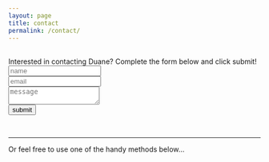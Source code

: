 ```yaml
---
layout: page
title: contact
permalink: /contact/
---
```


<br/>
Interested in contacting Duane? Complete the form below and click submit!
<br/>

<form action="//formspree.io/duanemcpherson@gmail.com" autocomplete="off" class="emailform centre" method="POST">
            <input type="text" placeholder="name" name="name"> <br>
            <input type="email" placeholder="email" name="_replyto"> <br>
            <textarea type="text" placeholder="message" name="message"></textarea> <br>
            <button type="submit" value="Send" class="emailsubmit">submit</button>
            <input type="hidden" name="_next" value="#thanks" />
            <input type="text" name="_gotcha" style="display:none" />
        </form>

<br/>
<hr/>
Or feel free to use one of the handy methods below...
<br/>
<span class="contacticon center">
	<a href="mailto:duanemcpherson@gmail.com"><i class="fa fa-envelope-square"></i></a>
	<a href="https://www.linkedin.com/in/duane-mcpherson" target="_blank"><i class="fa fa-linkedin-square"></i></a>
	<a href="http://dmcmodelling.tumblr.com/" target="_blank"><i class="fa fa-tumblr-square"></i></a>
	<a href="https://twitter.com/duanemcpherson" target="_blank"><i class="fa fa-twitter-square"></i></a>
</span>



